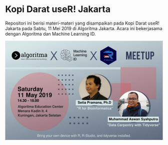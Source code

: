 # Kopi Darat useR! Jakarta

Repositori ini berisi materi-materi yang disampaikan pada Kopi Darat useR! Jakarta pada Sabtu, 11 Mei 2019 di Algoritma Jakarta. Acara ini bekerjasama dengan Algoritma dan Machine Learning ID.

![Poster Kopdar useR! Jakarta](kopdar-user-jakarta-3.jpg)

